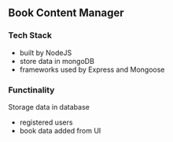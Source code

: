 ## Book Content Manager

### Tech Stack

- built by NodeJS
- store data in mongoDB
- frameworks used by Express and Mongoose

### Functinality

Storage data in database

- registered users
- book data added from UI
